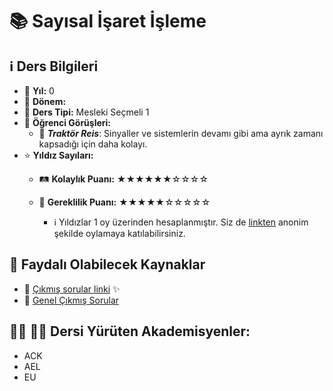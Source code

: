 # 📚 Sayısal İşaret İşleme

## ℹ️ Ders Bilgileri

- 📅 **Yıl:** 0
- 📆 **Dönem:** 
- 🏫 **Ders Tipi:** Mesleki Seçmeli 1
- 💬 **Öğrenci Görüşleri:**
  - 👤 **_Traktör Reis_**: Sinyaller ve sistemlerin devamı gibi ama ayrık zamanı kapsadığı için daha kolayı.
- ⭐ **Yıldız Sayıları:**
  - 🛤️ **Kolaylık Puanı:** ★★★★★★☆☆☆☆
  - 🔑 **Gereklilik Puanı:** ★★★★★☆☆☆☆☆

    - ℹ️ Yıldızlar 1 oy üzerinden hesaplanmıştır. Siz de [linkten](https://forms.gle/3njZjmhm215YCAxe6) anonim şekilde oylamaya katılabilirsiniz.

## 📖 Faydalı Olabilecek Kaynaklar

- 📄 [Çıkmış sorular linki](https://drive.google.com/drive/folders/1K60JxKxGp4trP3NTK_GV41IP9FJ1HeAY?usp=drive_link) ✨
- 📄 [Genel Çıkmış Sorular](https://drive.google.com/drive/folders/1LI_Bo7kWqI2krHTw0noUFl9crfZSlrZh)

## 👨‍🏫 👩‍🏫 Dersi Yürüten Akademisyenler:
- ACK
- AEL
- EU
